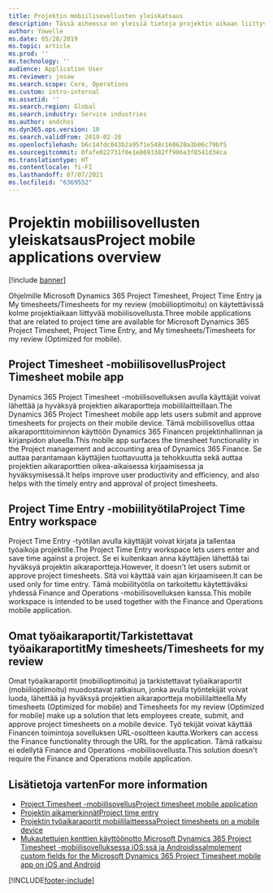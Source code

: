 ```yaml
---
title: Projektin mobiilisovellusten yleiskatsaus
description: Tässä aiheessa on yleisiä tietoja projektin aikaan liittyvistä sovelluksista ohjelmille Microsoft Dynamics 365 Project Timesheet, Project Time Entry, ja My timesheets/Timesheets, jotka ovat käytettävissä mobiililaitteilla.
author: Yowelle
ms.date: 05/28/2019
ms.topic: article
ms.prod: ''
ms.technology: ''
audience: Application User
ms.reviewer: josaw
ms.search.scope: Core, Operations
ms.custom: intro-internal
ms.assetid: ''
ms.search.region: Global
ms.search.industry: Service industries
ms.author: andchoi
ms.dyn365.ops.version: 10
ms.search.validFrom: 2019-02-28
ms.openlocfilehash: b6c14fdc043b2a95f1e548c160620a3b06c79bf5
ms.sourcegitcommit: 0fafe022731f0e1e8693382ff906e3f8541d34ca
ms.translationtype: HT
ms.contentlocale: fi-FI
ms.lasthandoff: 07/07/2021
ms.locfileid: "6369552"
---
```

# <a name="project-mobile-applications-overview"></a><span data-ttu-id="090d3-103">Projektin mobiilisovellusten yleiskatsaus</span><span class="sxs-lookup"><span data-stu-id="090d3-103">Project mobile applications overview</span></span>

[!include [banner](../includes/banner.md)]

<span data-ttu-id="090d3-104">Ohjelmille Microsoft Dynamics 365 Project Timesheet, Project Time Entry ja My timesheets/Timesheets for my review (mobiilioptimoitu) on käytettävissä kolme projektiaikaan liittyvää mobiilisovellusta.</span><span class="sxs-lookup"><span data-stu-id="090d3-104">Three mobile applications that are related to project time are available for Microsoft Dynamics 365 Project Timesheet, Project Time Entry, and My timesheets/Timesheets for my review (Optimized for mobile).</span></span>

## <a name="project-timesheet-mobile-app"></a><span data-ttu-id="090d3-105">Project Timesheet -mobiilisovellus</span><span class="sxs-lookup"><span data-stu-id="090d3-105">Project Timesheet mobile app</span></span>

<span data-ttu-id="090d3-106">Dynamics 365 Project Timesheet -mobiilisovelluksen avulla käyttäjät voivat lähettää ja hyväksyä projektien aikaraportteja mobiililaitteillaan.</span><span class="sxs-lookup"><span data-stu-id="090d3-106">The Dynamics 365 Project Timesheet mobile app lets users submit and approve timesheets for projects on their mobile device.</span></span> <span data-ttu-id="090d3-107">Tämä mobiilisovellus ottaa aikaraporttitoiminnon käyttöön Dynamics 365 Financen projektinhallinnan ja kirjanpidon alueella.</span><span class="sxs-lookup"><span data-stu-id="090d3-107">This mobile app surfaces the timesheet functionality in the Project management and accounting area of Dynamics 365 Finance.</span></span> <span data-ttu-id="090d3-108">Se auttaa parantamaan käyttäjien tuottavuutta ja tehokkuutta sekä auttaa projektien aikaraporttien oikea-aikaisessa kirjaamisessa ja hyväksymisessä.</span><span class="sxs-lookup"><span data-stu-id="090d3-108">It helps improve user productivity and efficiency, and also helps with the timely entry and approval of project timesheets.</span></span>

## <a name="project-time-entry-workspace"></a><span data-ttu-id="090d3-109">Project Time Entry -mobiilityötila</span><span class="sxs-lookup"><span data-stu-id="090d3-109">Project Time Entry workspace</span></span>

<span data-ttu-id="090d3-110">Project Time Entry -työtilan avulla käyttäjät voivat kirjata ja tallentaa työaikoja projektille.</span><span class="sxs-lookup"><span data-stu-id="090d3-110">The Project Time Entry workspace lets users enter and save time against a project.</span></span> <span data-ttu-id="090d3-111">Se ei kuitenkaan anna käyttäjien lähettää tai hyväksyä projektin aikaraportteja.</span><span class="sxs-lookup"><span data-stu-id="090d3-111">However, it doesn't let users submit or approve project timesheets.</span></span> <span data-ttu-id="090d3-112">Sitä voi käyttää vain ajan kirjaamiseen.</span><span class="sxs-lookup"><span data-stu-id="090d3-112">It can be used only for time entry.</span></span> <span data-ttu-id="090d3-113">Tämä mobiilityötila on tarkoitettu käytettäväksi yhdessä Finance and Operations -mobiilisovelluksen kanssa.</span><span class="sxs-lookup"><span data-stu-id="090d3-113">This mobile workspace is intended to be used together with the Finance and Operations mobile application.</span></span>

## <a name="my-timesheetstimesheets-for-my-review"></a><span data-ttu-id="090d3-114">Omat työaikaraportit/Tarkistettavat työaikaraportit</span><span class="sxs-lookup"><span data-stu-id="090d3-114">My timesheets/Timesheets for my review</span></span>

<span data-ttu-id="090d3-115">Omat työaikaraportit (mobiilioptimoitu) ja tarkistettavat työaikaraportit (mobiilioptimoitu) muodostavat ratkaisun, jonka avulla työntekijät voivat luoda, lähettää ja hyväksyä projektien aikaraportteja mobiililaitteella.</span><span class="sxs-lookup"><span data-stu-id="090d3-115">My timesheets (Optimized for mobile) and Timesheets for my review (Optimized for mobile) make up a solution that lets employees create, submit, and approve project timesheets on a mobile device.</span></span> <span data-ttu-id="090d3-116">Työ tekijät voivat käyttää Financen toimintoja sovelluksen URL-osoitteen kautta.</span><span class="sxs-lookup"><span data-stu-id="090d3-116">Workers can access the Finance functionality through the URL for the application.</span></span> <span data-ttu-id="090d3-117">Tämä ratkaisu ei edellytä Finance and Operations -mobiilisovellusta.</span><span class="sxs-lookup"><span data-stu-id="090d3-117">This solution doesn't require the Finance and Operations mobile application.</span></span>

## <a name="for-more-information"></a><span data-ttu-id="090d3-118">Lisätietoja varten</span><span class="sxs-lookup"><span data-stu-id="090d3-118">For more information</span></span>

- [<span data-ttu-id="090d3-119">Project Timesheet -mobiilisovellus</span><span class="sxs-lookup"><span data-stu-id="090d3-119">Project timesheet mobile application</span></span>](project-timesheet.md)
- [<span data-ttu-id="090d3-120">Projektin aikamerkinnät</span><span class="sxs-lookup"><span data-stu-id="090d3-120">Project time entry</span></span>]( project-time-entry-mobile-workspace.md)
- [<span data-ttu-id="090d3-121">Projektin työaikaraportit mobiililaitteessa</span><span class="sxs-lookup"><span data-stu-id="090d3-121">Project timesheets on a mobile device</span></span>](Mobile-timesheets.md)
- [<span data-ttu-id="090d3-122">Mukautettujen kenttien käyttöönotto Microsoft Dynamics 365 Project Timesheet -mobiilisovelluksessa iOS:ssä ja Androidissa</span><span class="sxs-lookup"><span data-stu-id="090d3-122">Implement custom fields for the Microsoft Dynamics 365 Project Timesheet mobile app on iOS and Android</span></span>](custom-fields-mobile.md)


[!INCLUDE[footer-include](../includes/footer-banner.md)]